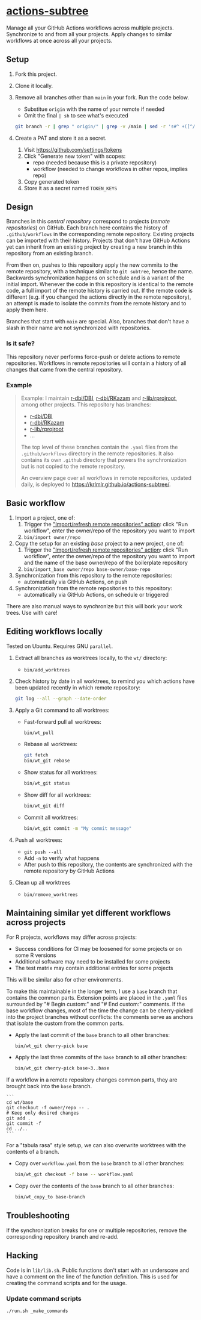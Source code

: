 # [actions-subtree](https://krlmlr.github.io/actions-subtree)

Manage all your GitHub Actions workflows across multiple projects.
Synchronize to and from all your projects.
Apply changes to similar workflows at once across all your projects.

## Setup

1. Fork this project.
1. Clone it locally.
1. Remove all branches other than `main` in your fork. Run the code below.

    - Substitue `origin` with the name of your remote if needed
    - Omit the final `| sh` to see what's executed

    ```sh
    git branch -r | grep " origin/" | grep -v /main | sed -r 's#^ +([^/]+)/(.*)$#git push \1 :\2#' | sh
    ```

1. Create a PAT and store it as a secret.
    1. Visit <https://github.com/settings/tokens>
    1. Click "Generate new token" with scopes:
        - repo (needed because this is a private repository)
        - workflow (needed to change workflows in other repos, implies repo)
    1. Copy generated token
    1. Store it as a secret named `TOKEN_KEYS`

## Design

Branches in this *central repository* correspond to projects (*remote repositories*) on GitHub.
Each branch here contains the history of `.github/workflows` in the corresponding remote repository.
Existing projects can be imported with their history.
Projects that don't have GitHub Actions yet can inherit from an existing project by creating a new branch in this repository from an existing branch.

From then on, pushes to this repository apply the new commits to the remote repository, with a technique similar to `git subtree`, hence the name.
Backwards synchronization happens on schedule and is a variant of the initial import.
Whenever the code in this repository is identical to the remote code, a full import of the remote history is carried out.
If the remote code is different (e.g. if you changed the actions directly in the remote repository), an attempt is made to isolate the commits from the remote history and to apply them here.

Branches that start with `main` are special.
Also, branches that don't have a slash in their name are not synchronized with repositories.

### Is it safe?

This repository never performs force-push or delete actions to remote repositories.
Workflows in remote repositories will contain a history of all changes that came from the central repository.

### Example

> Example: I maintain [r-dbi/DBI](https://github.com/r-dbi/DBI), [r-dbi/RKazam](https://github.com/r-dbi/RKazam) and [r-lib/rprojroot](https://github.com/r-lib/rprojroot), among other projects.
> This repository has branches:
>
> - [r-dbi/DBI](https://github.com/krlmlr/actions-subtree/tree/r-dbi/DBI)
> - [r-dbi/RKazam](https://github.com/krlmlr/actions-subtree/tree/r-dbi/RKazam)
> - [r-lib/rprojroot](https://github.com/krlmlr/actions-subtree/tree/r-lib/rprojroot)
> - ...
>
> The top level of these branches contain the `.yaml` files from the `.github/workflows` directory in the remote repositories.
> It also contains its own `.github` directory that powers the synchronization but is not copied to the remote repository.
>
> An overview page over all workflows in remote repositories, updated daily, is deployed to <https://krlmlr.github.io/actions-subtree/>.


## Basic workflow

1. Import a project, one of:
    1. Trigger the ["Import/refresh remote repositories" action](https://github.com/krlmlr/actions-subtree/actions?query=workflow%3A%22Import%2Frefresh+remote+repositories%22): click "Run workflow", enter the owner/repo of the repository you want to import
    1. `bin/import owner/repo`
1. Copy the setup for an existing *base* project to a new project, one of:
    1. Trigger the ["Import/refresh remote repositories" action](https://github.com/krlmlr/actions-subtree/actions?query=workflow%3A%22Import%2Frefresh+remote+repositories%22): click "Run workflow", enter the owner/repo of the repository you want to import and the name of the base owner/repo of the boilerplate repository
    1. `bin/import_base owner/repo base-owner/base-repo`
1. Synchronization from this repository to the remote repositories:
    - automatically via GitHub Actions, on push
1. Synchronization from the remote repositories to this repository:
    - automatically via GitHub Actions, on schedule or triggered

There are also manual ways to synchronize but this will bork your work trees.
Use with care!


## Editing workflows locally

Tested on Ubuntu.
Requires GNU `parallel`.

1. Extract all branches as worktrees locally, to the `wt/` directory:
    - `bin/add_worktrees`
1. Check history by date in all worktrees, to remind you which actions have been updated recently in which remote repository:

    ```sh
    git log --all --graph --date-order
    ```

1. Apply a Git command to all worktrees:
    - Fast-forward pull all worktrees:

        ```sh
        bin/wt_pull
        ```

    - Rebase all worktrees:

        ```sh
        git fetch
        bin/wt_git rebase
        ```

    - Show status for all worktrees:

        ```sh
        bin/wt_git status
        ```

    - Show diff for all worktrees:

        ```sh
        bin/wt_git diff
        ```

    - Commit all worktrees:

        ```sh
        bin/wt_git commit -m "My commit message"
        ```

1. Push all worktrees:
    - `git push --all`
    - Add `-n` to verify what happens
    - After push to this repository, the contents are synchronized with the remote repository by GitHub Actions
1. Clean up all worktrees
    - `bin/remove_worktrees`


## Maintaining similar yet different workflows across projects

For R projects, workflows may differ across projects:

- Success conditions for CI may be loosened for some projects or on some R versions
- Additional software may need to be installed for some projects
- The test matrix may contain additional entries for some projects

This will be similar also for other environments.

To make this maintainable in the longer term, I use a `base` branch that contains the common parts.
Extension points are placed in the `.yaml` files surrounded by "# Begin custom:" and "# End custom:" comments.
If the base workflow changes, most of the time the change can be cherry-picked into the project branches without conflicts: the comments serve as anchors that isolate the custom from the common parts.

- Apply the last commit of the `base` branch to all other branches:

    ```sh
    bin/wt_git cherry-pick base
    ```

- Apply the last three commits of the `base` branch to all other branches:

    ```sh
    bin/wt_git cherry-pick base~3..base
    ```

If a workflow in a remote repository changes common parts, they are brought back into the `base` branch.

    ```
    cd wt/base
    git checkout -f owner/repo -- .
    # Keep only desired changes
    git add .
    git commit -f
    cd ../..
    ```

For a "tabula rasa" style setup, we can also overwrite worktrees with the contents of a branch.

- Copy over `workflow.yaml` from the `base` branch to all other branches:

    ```sh
    bin/wt_git checkout -f base -- workflow.yaml
    ```

- Copy over the contents of the `base` branch to all other branches:

    ```sh
    bin/wt_copy_to base-branch
    ```

## Troubleshooting

If the synchronization breaks for one or multiple repositories, remove the corresponding repository branch and re-add.

## Hacking

Code is in `lib/lib.sh`.
Public functions don't start with an underscore and have a comment on the line of the function definition.
This is used for creating the command scripts and for the usage.

### Update command scripts

```sh
./run.sh _make_commands
```
